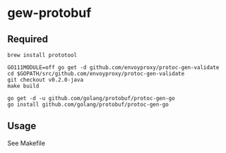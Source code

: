 # gew-protobuf

## Required

```
brew install prototool
```

```
GO111MODULE=off go get -d github.com/envoyproxy/protoc-gen-validate
cd $GOPATH/src/github.com/envoyproxy/protoc-gen-validate
git checkout v0.2.0-java
make build
```

```
go get -d -u github.com/golang/protobuf/protoc-gen-go
go install github.com/golang/protobuf/protoc-gen-go
```

## Usage

See Makefile
